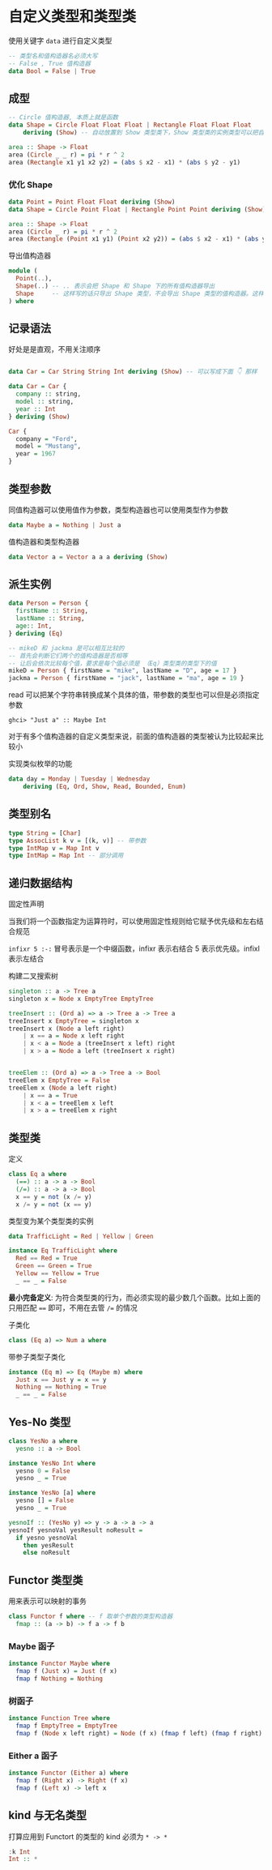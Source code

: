 # 自定义类型和类型类

使用关键字 `data` 进行自定义类型

```haskell
-- 类型名和值构造器名必须大写
-- False , True 值构造器
data Bool = False | True
```

## 成型

```haskell
-- Circle 值构造器, 本质上就是函数
data Shape = Circle Float Float Float | Rectangle Float Float Float
    deriving (Show) -- 自动放置到 Show 类型类下，Show 类型类的实例类型可以把自身用字符串的形式打印出来

area :: Shape -> Float
area (Circle _ _ r) = pi * r ^ 2
area (Rectangle x1 y1 x2 y2) = (abs $ x2 - x1) * (abs $ y2 - y1)
```

### 优化 Shape

```haskell
data Point = Point Float Float deriving (Show)
data Shape = Circle Point Float | Rectangle Point Point deriving (Show)

area :: Shape -> Float
area (Circle _ r) = pi * r ^ 2
area (Rectangle (Point x1 y1) (Point x2 y2)) = (abs $ x2 - x1) * (abs y2 - y1)
```

导出值构造器

```haskell
module (
  Point(..),
  Shape(..) -- .. 表示会把 Shape 和 Shape 下的所有值构造器导出
  Shape     -- 这样写的话只导出 Shape 类型，不会导出 Shape 类型的值构造器。这样的好处就是形成了一个黑盒，Shape 的作者可以任意修改 Shape 的内部结构，而不对使用者产生影响
) where
```

## 记录语法

好处是是直观，不用关注顺序

```haskell

data Car = Car String String Int deriving (Show) -- 可以写成下面 👇 那样

data Car = Car {
  company :: string,
  model :: string,
  year :: Int
} deriving (Show)

Car {
  company = "Ford",
  model = "Mustang",
  year = 1967
}
```

## 类型参数

同值构造器可以使用值作为参数，类型构造器也可以使用类型作为参数

```haskell
data Maybe a = Nothing | Just a
```

值构造器和类型构造器

```haskell
data Vector a = Vector a a a deriving (Show)
```

## 派生实例

```haskell
data Person = Person {
  firstName :: String,
  lastName :: String,
  age:: Int,
} deriving (Eq)
```

```haskell
-- mikeD 和 jackma 是可以相互比较的
-- 首先会判断它们两个的值构造器是否相等
-- 让后会依次比较每个值，要求是每个值必须是 （Eq）类型类的类型下的值
mikeD = Person { firstName = "mike", lastName = "D", age = 17 }
jackma = Person { firstName = "jack", lastName = "ma", age = 19 }
```

read 可以把某个字符串转换成某个具体的值，带参数的类型也可以但是必须指定参数

```shell
ghci> "Just a" :: Maybe Int
```

对于有多个值构造器的自定义类型来说，前面的值构造器的类型被认为比较起来比较小

实现类似枚举的功能

```haskell
data day = Monday | Tuesday | Wednesday
    deriving (Eq, Ord, Show, Read, Bounded, Enum)
```

## 类型别名

```haskell
type String = [Char]
type AssocList k v = [(k, v)] -- 带参数
type IntMap v = Map Int v
type IntMap = Map Int -- 部分调用
```

## 递归数据结构

固定性声明

当我们将一个函数指定为运算符时，可以使用固定性规则给它赋予优先级和左右结合规范

`infixr 5 :-:` 冒号表示是一个中缀函数，infixr 表示右结合 5 表示优先级。infixl 表示左结合

构建二叉搜索树

```haskell
singleton :: a -> Tree a
singleton x = Node x EmptyTree EmptyTree

treeInsert :: (Ord a) => a -> Tree a -> Tree a
treeInsert x EmptyTree = singleton x
treeInsert x (Node a left right)
    | x == a = Node x left right
    | x < a = Node a (treeInsert x left) right
    | x > a = Node a left (treeInsert x right)


treeElem :: (Ord a) => a -> Tree a -> Bool
treeElem x EmptyTree = False
treeElem x (Node a left right)
    | x == a = True
    | x < a = treeElem x left
    | x > a = treeElem x right
```

## 类型类

定义

```haskell
class Eq a where
  (==) :: a -> a -> Bool
  (/=) :: a -> a -> Bool
  x == y = not (x /= y)
  x /= y = not (x == y)
```

类型变为某个类型类的实例

```haskell
data TrafficLight = Red | Yellow | Green

instance Eq TrafficLight where
  Red == Red = True
  Green == Green = True
  Yellow == Yellow = True
  _ == _ = False
```

**最小完备定义**: 为符合类型类的行为，而必须实现的最少数几个函数。比如上面的只用匹配 `==` 即可，不用在去管 `/=` 的情况

子类化

```haskell
class (Eq a) => Num a where
```

带参子类型子类化

```haskell
instance (Eq m) => Eq (Maybe m) where
  Just x == Just y = x == y
  Nothing == Nothing = True
  _ == _ = False
```

## Yes-No 类型

```haskell
class YesNo a where
  yesno :: a -> Bool

instance YesNo Int where
  yesno 0 = False
  yesno _ = True

instance YesNo [a] where
  yesno [] = False
  yesno _ = True
```

```haskell
yesnoIf :: (YesNo y) => y -> a -> a -> a
yesnoIf yesnoVal yesResult noResult =
  if yesno yesnoVal
    then yesResult
    else noResult
```

## Functor 类型类

用来表示可以映射的事务

```haskell
class Functor f where -- f 取单个参数的类型构造器
  fmap :: (a -> b) -> f a -> f b
```

### Maybe 函子

```haskell
instance Functor Maybe where
  fmap f (Just x) = Just (f x)
  fmap f Nothing = Nothing
```

### 树函子

```haskell
instance Function Tree where
  fmap f EmptyTree = EmptyTree
  fmap f (Node x left right) = Node (f x) (fmap f left) (fmap f right)
```

### Either a 函子

```haskell
instance Functor (Either a) where
  fmap f (Right x) -> Right (f x)
  fmap f (Left x) -> left x
```

## kind 与无名类型

打算应用到 Functort 的类型的 kind 必须为 `* -> *`

```haskell
:k Int
Int :: *
```
